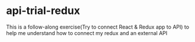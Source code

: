 # api-trial-redux
This is a follow-along exercise(Try to connect React &amp; Redux app to API) to help me understand how to connect my redux and an external API
